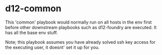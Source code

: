 # d12-common

This 'common' playbook would normally run on all hosts in the env first before other downstream playbooks such as d12-foundry are executed. It has all the base env stuff. 

Note; this playbook assumes you have already solved ssh key access for the executing user, it doesnt' set it up for you.
